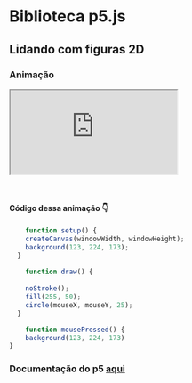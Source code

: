 # Biblioteca p5.js

## Lidando com figuras 2D

### Animação 

<iframe src="https://editor.p5js.org/nycolexavier/embed/CiPknCJcQ"></iframe>

&nbsp;

#### Código dessa animação 👇
```js
    function setup() {
    createCanvas(windowWidth, windowHeight);
    background(123, 224, 173);
  }
  
    function draw() {
  
    noStroke();
    fill(255, 50);
    circle(mouseX, mouseY, 25);    
  }

    function mousePressed() {
    background(123, 224, 173)
}
```

### Documentação do p5 [aqui](https://p5js.org/)


 
